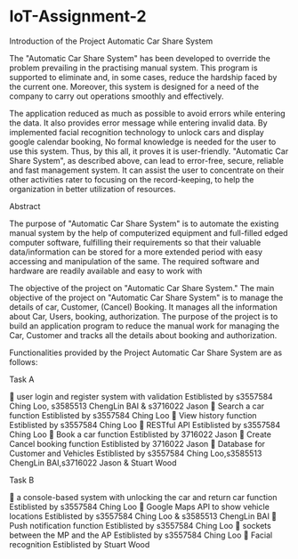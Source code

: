 # IoT-Assignment-2

Introduction of the Project Automatic Car Share System

The "Automatic Car Share System" has been developed to override the problem prevailing in the practising manual system. This program is supported to eliminate and, in some cases, reduce the hardship faced by the current one. Moreover, this system is designed for a need of the company to carry out operations smoothly and effectively.

The application reduced as much as possible to avoid errors while entering the data. It also provides error message while entering invalid data. By implemented facial recognition technology to unlock cars and display google calendar booking, No formal knowledge is needed for the user to use this system. Thus, by this all, it proves it is user-friendly. "Automatic Car Share System", as described above, can lead to error-free, secure, reliable and fast management system. It can assist the user to concentrate on their other activities rater to focusing on the record-keeping, to help the organization in better utilization of resources.

Abstract

The purpose of "Automatic Car Share System" is to automate the existing manual system by the help of computerized equipment and full-filled edged computer software, fulfilling their requirements so that their valuable data/information can be stored for a more extended period with easy accessing and manipulation of the same. The required software and hardware are readily available and easy to work with

The objective of the project on "Automatic Car Share System."
The main objective of the project on "Automatic Car Share System" is to manage the details of car, Customer, (Cancel) Booking. It manages all the information about Car, Users, booking, authorization. The purpose of the project is to build an application program to reduce the manual work for managing the Car, Customer and tracks all the details about booking and authorization.

Functionalities provided by the Project Automatic Car Share System are as follows:

Task A

	user login and register system with validation
Estiblisted by s3557584 Ching Loo, s3585513 ChengLin BAI & s3716022 Jason
	Search a car function
Estiblisted by s3557584 Ching Loo
	View history function
Estiblisted by s3557584 Ching Loo
	RESTful API
Estiblisted by s3557584 Ching Loo
	Book a car function
Estiblisted by 3716022 Jason
	Create Cancel booking function
Estiblisted by 3716022 Jason
	Database for Customer and Vehicles
Estiblisted by s3557584 Ching Loo,s3585513 ChengLin BAI,s3716022 Jason & Stuart Wood

Task B

	a console-based system with unlocking the car and return car function
Estiblisted by s3557584 Ching Loo
	Google Maps API to show vehicle locations
Estiblisted by s3557584 Ching Loo & s3585513 ChengLin BAI
	Push notification function
Estiblisted by s3557584 Ching Loo
	sockets between the MP and the AP
Estiblisted by s3557584 Ching Loo
	Facial recognition
Estiblisted by Stuart Wood

